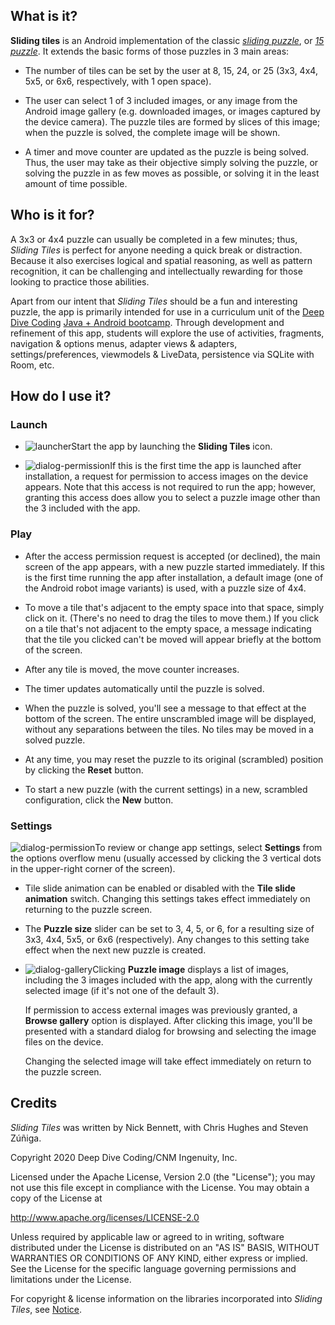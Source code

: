 ## What is it?

**Sliding tiles** is an Android implementation of the classic [_sliding puzzle_](https://en.wikipedia.org/wiki/Sliding_puzzle), or [_15 puzzle_](https://en.wikipedia.org/wiki/15_puzzle). It extends the basic forms of those puzzles in 3 main areas:

* The number of tiles can be set by the user at 8, 15, 24, or 25 (3x3, 4x4, 5x5, or 6x6, respectively, with 1 open space).

* The user can select 1 of 3 included images, or any image from the Android image gallery (e.g. downloaded images, or images captured by the device camera). The puzzle tiles are formed by slices of this image; when the puzzle is solved, the complete image will be shown.

* A timer and move counter are updated as the puzzle is being solved. Thus, the user may take as their objective simply solving the puzzle, or solving the puzzle in as few moves as possible, or solving it in the least amount of time possible.  

## Who is it for?

A 3x3 or 4x4 puzzle can usually be completed in a few minutes; thus, _Sliding Tiles_ is perfect for anyone needing a quick break or distraction. Because it also exercises logical and spatial reasoning, as well as pattern recognition, it can be challenging and intellectually rewarding for those looking to practice those abilities.

Apart from our intent that _Sliding Tiles_ should be a fun and interesting puzzle, the app is primarily intended for use in a curriculum unit of the [Deep Dive Coding](https://deepdivecoding.com/) [Java + Android bootcamp](https://deepdivecoding.com/java-android/). Through development and refinement of this app, students will explore the use of activities, fragments, navigation &amp; options menus, adapter views &amp; adapters, settings/preferences, viewmodels &amp; LiveData, persistence via SQLite with Room, etc.

## How do I use it?

### Launch

* ![launcher](images/icon.png)Start the app by launching the **Sliding Tiles** icon. 

* ![dialog-permission](images/permission-request.png)If this is the first time the app is launched after installation, a request for permission to access images on the device appears. Note that this access is not required to run the app; however, granting this access does allow you to select a puzzle image other than the 3 included with the app.  

### Play

* After the access permission request is accepted (or declined), the main screen of the app appears, with a new puzzle started immediately. If this is the first time running the app after installation, a default image (one of the Android robot image variants) is used, with a puzzle size of 4x4.  

* To move a tile that's adjacent to the empty space into that space, simply click on it. (There's no need to drag the tiles to move them.) If you click on a tile that's not adjacent to the empty space, a message indicating that the tile you clicked can't be moved will appear briefly at the bottom of the screen.

* After any tile is moved, the move counter increases.

* The timer updates automatically until the puzzle is solved.

* When the puzzle is solved, you'll see a message to that effect at the bottom of the screen. The entire unscrambled image will be displayed, without any separations between the tiles. No tiles may be moved in a solved puzzle.

* At any time, you may reset the puzzle to its original (scrambled) position by clicking the **Reset** button.

* To start a new puzzle (with the current settings) in a new, scrambled configuration, click the **New** button.

### Settings  

![dialog-permission](images/screen-settings.png)To review or change app settings, select **Settings** from the options overflow menu (usually accessed by clicking the 3 vertical dots in the upper-right corner of the screen).

* Tile slide animation can be enabled or disabled with the **Tile slide animation** switch. Changing this settings takes effect immediately on returning to the puzzle screen.

* The **Puzzle size** slider can be set to 3, 4, 5, or 6, for a resulting size of 3x3, 4x4, 5x5, or 6x6 (respectively). Any changes to this setting take effect when the next new puzzle is created.

* ![dialog-gallery](images/image-gallery.png)Clicking **Puzzle image** displays a list of images, including the 3 images included with the app, along with the currently selected image (if it's not one of the default 3).
    
    If permission to access external images was previously granted, a **Browse gallery** option is displayed. After clicking this image, you'll be presented with a standard dialog for browsing and selecting the image files on the device. 
  
    Changing the selected image will take effect immediately on return to the puzzle screen.   

## Credits

_Sliding Tiles_ was written by Nick Bennett, with Chris Hughes and Steven Z&uacute;&ntilde;iga.

Copyright 2020 Deep Dive Coding/CNM Ingenuity, Inc.

Licensed under the Apache License, Version 2.0 (the "License");
you may not use this file except in compliance with the License.
You may obtain a copy of the License at

<http://www.apache.org/licenses/LICENSE-2.0>

Unless required by applicable law or agreed to in writing, software
distributed under the License is distributed on an "AS IS" BASIS,
WITHOUT WARRANTIES OR CONDITIONS OF ANY KIND, either express or implied.
See the License for the specific language governing permissions and
limitations under the License.

For copyright &amp; license information on the libraries incorporated into _Sliding Tiles_, see [Notice](notice.md).